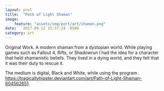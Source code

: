 ```yaml
---
layout: post
title:  "Path of Light Shaman"
image:
    feature: "assets/img/port/art/shaman.png"
date:   2017-09-12 15:37:24 -0500
category: art
---
```

Original Work. A modern shaman from a dystopian world. While playing games such as Fallout 4, Rifts, or Shadowrun I had the idea for a character that held shamanistic beliefs. They lived in a dying world, and they felt that it was their duty to rescue it.

The medium is digital, Black and White, while using the program .
<a href="https://tragicallyhipster.deviantart.com/art/Path-of-Light-Shaman-604562651" target="_blank">https://tragicallyhipster.deviantart.com/art/Path-of-Light-Shaman-604562651</a>.